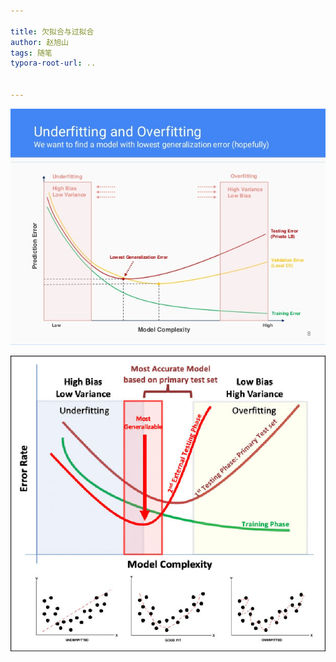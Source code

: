 ```yaml
---

title: 欠拟合与过拟合
author: 赵旭山
tags: 随笔
typora-root-url: ..


---
```






![](/assets/images/overUnderFitting202004071803.jpg)









![](/assets/images/biasVariance202004071808.png#w50)

